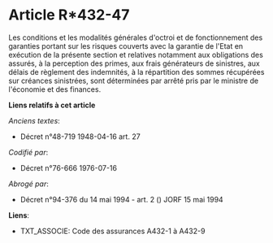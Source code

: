# Article R*432-47

Les conditions et les modalités générales d'octroi et de fonctionnement des garanties portant sur les risques couverts avec
la garantie de l'Etat en exécution de la présente section et relatives notamment aux obligations des assurés, à la perception
des primes, aux frais générateurs de sinistres, aux délais de règlement des indemnités, à la répartition des sommes
récupérées sur créances sinistrées, sont déterminées par arrêté pris par le ministre de l'économie et des finances.

**Liens relatifs à cet article**

_Anciens textes_:

  - Décret n°48-719 1948-04-16 art. 27

_Codifié par_:

  - Décret n°76-666 1976-07-16

_Abrogé par_:

  - Décret n°94-376 du 14 mai 1994 - art. 2 () JORF 15 mai 1994

**Liens**:

  - TXT_ASSOCIE: Code des assurances A432-1 à A432-9
